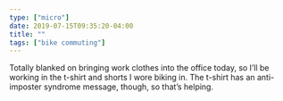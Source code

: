 ```yaml
---
type: ["micro"]
date: 2019-07-15T09:35:20-04:00
title: ""
tags: ["bike commuting"]
---
```

Totally blanked on bringing work clothes into the office today, so I’ll be working in the t-shirt and shorts I wore biking in. The t-shirt has an anti-imposter syndrome message, though, so that’s helping.
